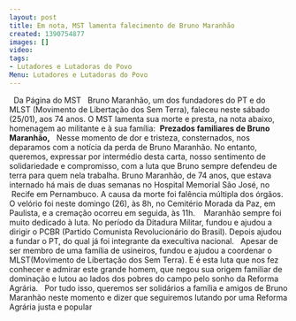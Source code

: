 ```yaml
---
layout: post
title: Em nota, MST lamenta falecimento de Bruno Maranhão
created: 1390754877
images: []
video: 
tags:
- Lutadores e Lutadoras do Povo
Menu: Lutadores e Lutadoras do Povo
---
```



 
Da Página do MST
 
Bruno Maranhão, um dos fundadores do PT e do MLST (Movimento de Libertação dos Sem Terra), faleceu neste sábado (25/01), aos 74 anos. O MST lamenta sua morte e presta, na nota abaixo, homenagem ao militante e à sua família: 
**Prezados familiares de Bruno Maranhão,**
 
Nesse momento de dor e tristeza, consternados, nos deparamos com a notícia da perda de Bruno Maranhão. No entanto, queremos, expressar por intermédio desta carta, nosso sentimento de solidariedade e compromisso, com a luta que Bruno sempre defendeu de terra para quem nela trabalha.
Bruno Maranhão, de 74 anos, que estava internado há mais de duas semanas no Hospital Memorial São José, no  Recife em Pernambuco. A causa da morte foi falência múltipla dos órgãos. O velório foi neste domingo (26), às 8h, no Cemitério Morada da Paz, em Paulista, e a cremação ocorreu em seguida, às 11h. 
 
Maranhão sempre foi muito dedicado à luta. No período da Ditadura Militar, fundou e ajudou a dirigir o PCBR (Partido Comunista Revolucionário do Brasil). Depois ajudou a fundar o PT, do qual já foi integrante da execultiva nacional.
 
Apesar de ser membro de uma família de usineiros, fundou e ajudou a coordenar o MLST(Movimento de Libertação dos Sem Terra). E é esta luta que nos fez conhecer e admirar este grande homem, que negou sua origem familiar de dominação e lutou ao lados dos pobres do campo pelo sonho da Reforma Agrária.
 
Por tudo isso, queremos ser solidários a família e amigos de Bruno Maranhão neste momento e dizer que seguiremos lutando por uma Reforma Agrária justa e popular
